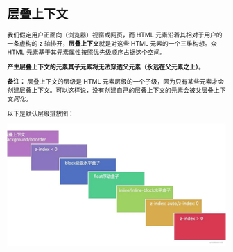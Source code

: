 # 层叠上下文

[官网]: https://developer.mozilla.org/zh-CN/docs/Web/CSS/CSS_Positioning/Understanding_z_index/The_stacking_context

我们假定用户正面向（浏览器）视窗或网页，而 HTML 元素沿着其相对于用户的一条虚构的 z 轴排开，**层叠上下文**就是对这些 HTML 元素的一个三维构想。众 HTML 元素基于其元素属性按照优先级顺序占据这个空间。

**产生层叠上下文的元素其子元素将无法穿透父元素（永远在父元素之上）**。

**备注：** 层叠上下文的层级是 HTML 元素层级的一个子级，因为只有某些元素才会创建层叠上下文。可以这样说，没有创建自己的层叠上下文的元素会被父层叠上下文*同化*。

以下是默认层级排放图：

![重叠](./层叠图.png)

